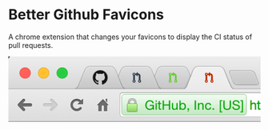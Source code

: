 # Better Github Favicons

A chrome extension that changes your favicons to display the CI status of
pull requests.

![screenshot](./screenshot.png)
